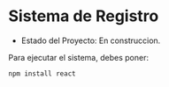 <h1>Sistema de Registro</h1>

- Estado del Proyecto: En construccion.

Para ejecutar el sistema, debes poner:

```npm install react```
